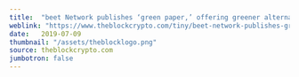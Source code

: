 ```yaml
---
title:  "beet Network publishes ‘green paper,’ offering greener alternative to proof of work"
weblink: "https://www.theblockcrypto.com/tiny/beet-network-publishes-green-paper-offering-greener-alternative-to-proof-of-work/"
date:   2019-07-09
thumbnail: "/assets/theblocklogo.png"
source: theblockcrypto.com
jumbotron: false
---
```

